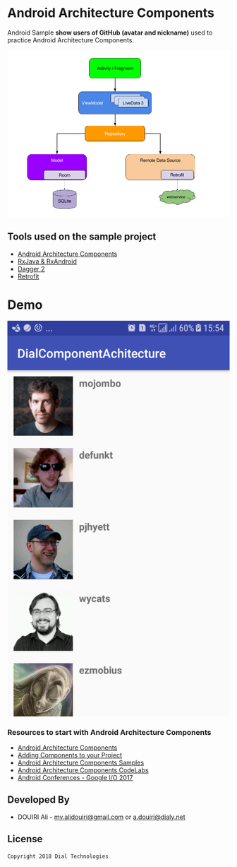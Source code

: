 # Android Architecture Components

Android Sample **show users of GitHub (avatar and nickname)** used to practice Android Architecture Components.


![](media/architecture_component.png)


Tools used on the sample project
------------------------------------

* [Android Architecture Components][1]
* [RxJava & RxAndroid][2]
* [Dagger 2][3]
* [Retrofit][4]


[1]: https://developer.android.com/topic/libraries/architecture/adding-components.html
[2]: https://github.com/ReactiveX/RxAndroid
[3]: https://github.com/google/dagger
[4]: https://github.com/square/retrofit


# Demo
![](media/screen.png)


### Resources to start with Android Architecture Components 

* [Android Architecture Components][5]
* [Adding Components to your Project][6]
* [Android Architecture Components Samples][7]
* [Android Architecture Components CodeLabs][8]
* [Android Conferences - Google I/O 2017][9]

[5]: https://developer.android.com/topic/libraries/architecture/index.html
[6]: https://developer.android.com/topic/libraries/architecture/adding-components.html
[7]: https://github.com/googlesamples/android-architecture-components
[8]: https://codelabs.developers.google.com/?cat=Android
[9]: https://www.youtube.com/results?search_query=google+I%2FO+android+components


Developed By
------------

* DOUIRI Ali  - <my.alidouiri@gmail.com> or <a.douiri@dialy.net>

License
-------

    Copyright 2018 Dial Technologies
